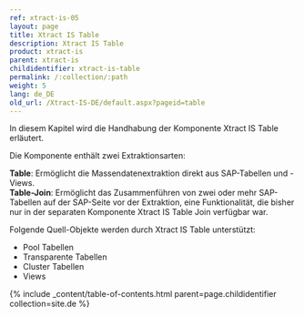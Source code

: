```yaml
---
ref: xtract-is-05
layout: page
title: Xtract IS Table
description: Xtract IS Table
product: xtract-is
parent: xtract-is
childidentifier: xtract-is-table
permalink: /:collection/:path
weight: 5
lang: de_DE
old_url: /Xtract-IS-DE/default.aspx?pageid=table
---
```

In diesem Kapitel wird die Handhabung der Komponente Xtract IS Table erläutert. 

Die Komponente enthält zwei Extraktionsarten:

**Table**: Ermöglicht die Massendatenextraktion direkt aus SAP-Tabellen und -Views.<br>
**Table-Join**: Ermöglicht das Zusammenführen von zwei oder mehr SAP-Tabellen auf der SAP-Seite vor der Extraktion, eine Funktionalität, die bisher nur in der separaten Komponente Xtract IS Table Join verfügbar war.<br>

Folgende Quell-Objekte werden durch Xtract IS Table unterstützt:

- Pool Tabellen
- Transparente Tabellen
- Cluster Tabellen
- Views

{% include _content/table-of-contents.html parent=page.childidentifier collection=site.de %}
